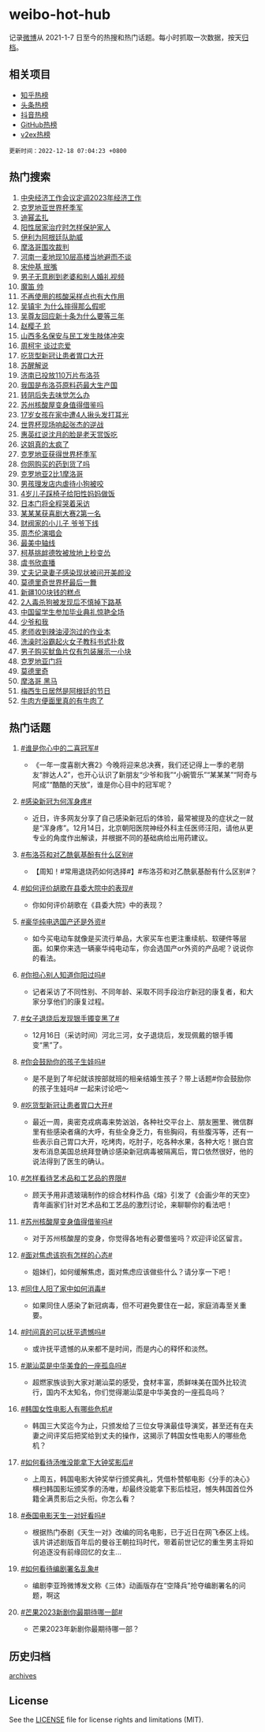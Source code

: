 # weibo-hot-hub

记录[微博](https://www.weibo.com)从 2021-1-7 日至今的热搜和热门话题。每小时抓取一次数据，按天[归档](archives)。

## 相关项目

- [知乎热榜](https://github.com/lonnyzhang423/zhihu-hot-hub)
- [头条热榜](https://github.com/lonnyzhang423/toutiao-hot-hub)
- [抖音热榜](https://github.com/lonnyzhang423/douyin-hot-hub)
- [GitHub热榜](https://github.com/lonnyzhang423/github-hot-hub)
- [v2ex热榜](https://github.com/lonnyzhang423/v2ex-hot-hub)


`更新时间：2022-12-18 07:04:23 +0800`

## 热门搜索

1. [中央经济工作会议定调2023年经济工作](https://m.weibo.cn/search?containerid=100103type%3D1%26t%3D10%26q%3D%23%E4%B8%AD%E5%A4%AE%E7%BB%8F%E6%B5%8E%E5%B7%A5%E4%BD%9C%E4%BC%9A%E8%AE%AE%E5%AE%9A%E8%B0%832023%E5%B9%B4%E7%BB%8F%E6%B5%8E%E5%B7%A5%E4%BD%9C%23&stream_entry_id=51&isnewpage=1&extparam=seat%3D1%26pos%3D0%26c_type%3D51%26cate%3D10103%26dgr%3D0%26filter_type%3Drealtimehot%26display_time%3D1671318261%26pre_seqid%3D16713182615739258166197&luicode=10000011&lfid=106003type%253D25%2526t%253D3%2526disable_hot%253D1%2526filter_type%253Drealtimehot)
1. [克罗地亚世界杯季军](https://m.weibo.cn/search?containerid=100103type%3D1%26t%3D10%26q%3D%23%E5%85%8B%E7%BD%97%E5%9C%B0%E4%BA%9A%E4%B8%96%E7%95%8C%E6%9D%AF%E5%AD%A3%E5%86%9B%23&stream_entry_id=31&isnewpage=1&extparam=seat%3D1%26filter_type%3Drealtimehot%26c_type%3D31%26band_rank%3D1%26cate%3D5001%26dgr%3D0%26lcate%3D5001%26pos%3D0%26realpos%3D1%26q%3D%2523%25E5%2585%258B%25E7%25BD%2597%25E5%259C%25B0%25E4%25BA%259A%25E4%25B8%2596%25E7%2595%258C%25E6%259D%25AF%25E5%25AD%25A3%25E5%2586%259B%2523%26flag%3D16%26display_time%3D1671318261%26pre_seqid%3D16713182615739258166197&luicode=10000011&lfid=106003type%253D25%2526t%253D3%2526disable_hot%253D1%2526filter_type%253Drealtimehot)
1. [迪幂孟扎](https://m.weibo.cn/search?containerid=100103type%3D1%26t%3D10%26q%3D%E8%BF%AA%E5%B9%82%E5%AD%9F%E6%89%8E&stream_entry_id=31&isnewpage=1&extparam=seat%3D1%26filter_type%3Drealtimehot%26c_type%3D31%26band_rank%3D2%26cate%3D5001%26dgr%3D0%26lcate%3D5001%26pos%3D1%26realpos%3D2%26q%3D%25E8%25BF%25AA%25E5%25B9%2582%25E5%25AD%259F%25E6%2589%258E%26flag%3D16%26display_time%3D1671318261%26pre_seqid%3D16713182615739258166197&luicode=10000011&lfid=106003type%253D25%2526t%253D3%2526disable_hot%253D1%2526filter_type%253Drealtimehot)
1. [阳性居家治疗时怎样保护家人](https://m.weibo.cn/search?containerid=100103type%3D1%26t%3D10%26q%3D%23%E9%98%B3%E6%80%A7%E5%B1%85%E5%AE%B6%E6%B2%BB%E7%96%97%E6%97%B6%E6%80%8E%E6%A0%B7%E4%BF%9D%E6%8A%A4%E5%AE%B6%E4%BA%BA%23&stream_entry_id=31&isnewpage=1&extparam=seat%3D1%26filter_type%3Drealtimehot%26c_type%3D31%26band_rank%3D3%26cate%3D5001%26dgr%3D0%26lcate%3D5001%26pos%3D2%26realpos%3D3%26q%3D%2523%25E9%2598%25B3%25E6%2580%25A7%25E5%25B1%2585%25E5%25AE%25B6%25E6%25B2%25BB%25E7%2596%2597%25E6%2597%25B6%25E6%2580%258E%25E6%25A0%25B7%25E4%25BF%259D%25E6%258A%25A4%25E5%25AE%25B6%25E4%25BA%25BA%2523%26flag%3D0%26display_time%3D1671318261%26pre_seqid%3D16713182615739258166197&luicode=10000011&lfid=106003type%253D25%2526t%253D3%2526disable_hot%253D1%2526filter_type%253Drealtimehot)
1. [伊利为阿根廷队助威](https://m.weibo.cn/search?containerid=100103type%3D1%26t%3D10%26q%3D%23%E4%BC%8A%E5%88%A9%E4%B8%BA%E9%98%BF%E6%A0%B9%E5%BB%B7%E9%98%9F%E5%8A%A9%E5%A8%81%23&stream_entry_id=31&isnewpage=1&extparam=seat%3D1%26filter_type%3Drealtimehot%26c_type%3D31%26band_rank%3D4%26cate%3D5001%26dgr%3D0%26lcate%3D5001%26pos%3D3%26topic_ad%3D1%26q%3D%2523%25E4%25BC%258A%25E5%2588%25A9%25E4%25B8%25BA%25E9%2598%25BF%25E6%25A0%25B9%25E5%25BB%25B7%25E9%2598%259F%25E5%258A%25A9%25E5%25A8%2581%2523%26adid%3D175432%26display_time%3D1671318261%26pre_seqid%3D16713182615739258166197&luicode=10000011&lfid=106003type%253D25%2526t%253D3%2526disable_hot%253D1%2526filter_type%253Drealtimehot)
1. [摩洛哥围攻裁判](https://m.weibo.cn/search?containerid=100103type%3D1%26t%3D10%26q%3D%E6%91%A9%E6%B4%9B%E5%93%A5%E5%9B%B4%E6%94%BB%E8%A3%81%E5%88%A4&stream_entry_id=31&isnewpage=1&extparam=seat%3D1%26filter_type%3Drealtimehot%26c_type%3D31%26band_rank%3D4%26cate%3D5001%26dgr%3D0%26lcate%3D5001%26pos%3D4%26realpos%3D4%26q%3D%25E6%2591%25A9%25E6%25B4%259B%25E5%2593%25A5%25E5%259B%25B4%25E6%2594%25BB%25E8%25A3%2581%25E5%2588%25A4%26flag%3D0%26display_time%3D1671318261%26pre_seqid%3D16713182615739258166197&luicode=10000011&lfid=106003type%253D25%2526t%253D3%2526disable_hot%253D1%2526filter_type%253Drealtimehot)
1. [河南一麦地现10层高楼当地避而不谈](https://m.weibo.cn/search?containerid=100103type%3D1%26t%3D10%26q%3D%23%E6%B2%B3%E5%8D%97%E4%B8%80%E9%BA%A6%E5%9C%B0%E7%8E%B010%E5%B1%82%E9%AB%98%E6%A5%BC%E5%BD%93%E5%9C%B0%E9%81%BF%E8%80%8C%E4%B8%8D%E8%B0%88%23&stream_entry_id=31&isnewpage=1&extparam=seat%3D1%26filter_type%3Drealtimehot%26c_type%3D31%26band_rank%3D5%26cate%3D5001%26dgr%3D0%26lcate%3D5001%26pos%3D5%26realpos%3D5%26q%3D%2523%25E6%25B2%25B3%25E5%258D%2597%25E4%25B8%2580%25E9%25BA%25A6%25E5%259C%25B0%25E7%258E%25B010%25E5%25B1%2582%25E9%25AB%2598%25E6%25A5%25BC%25E5%25BD%2593%25E5%259C%25B0%25E9%2581%25BF%25E8%2580%258C%25E4%25B8%258D%25E8%25B0%2588%2523%26flag%3D0%26display_time%3D1671318261%26pre_seqid%3D16713182615739258166197&luicode=10000011&lfid=106003type%253D25%2526t%253D3%2526disable_hot%253D1%2526filter_type%253Drealtimehot)
1. [宋仲基 抿嘴](https://m.weibo.cn/search?containerid=100103type%3D1%26t%3D10%26q%3D%E5%AE%8B%E4%BB%B2%E5%9F%BA+%E6%8A%BF%E5%98%B4&stream_entry_id=31&isnewpage=1&extparam=seat%3D1%26filter_type%3Drealtimehot%26c_type%3D31%26band_rank%3D6%26cate%3D5001%26dgr%3D0%26lcate%3D5001%26pos%3D6%26realpos%3D6%26q%3D%25E5%25AE%258B%25E4%25BB%25B2%25E5%259F%25BA%2520%25E6%258A%25BF%25E5%2598%25B4%26flag%3D0%26display_time%3D1671318261%26pre_seqid%3D16713182615739258166197&luicode=10000011&lfid=106003type%253D25%2526t%253D3%2526disable_hot%253D1%2526filter_type%253Drealtimehot)
1. [男子无意刷到老婆和别人婚礼视频](https://m.weibo.cn/search?containerid=100103type%3D1%26t%3D10%26q%3D%23%E7%94%B7%E5%AD%90%E6%97%A0%E6%84%8F%E5%88%B7%E5%88%B0%E8%80%81%E5%A9%86%E5%92%8C%E5%88%AB%E4%BA%BA%E5%A9%9A%E7%A4%BC%E8%A7%86%E9%A2%91%23&stream_entry_id=31&isnewpage=1&extparam=seat%3D1%26filter_type%3Drealtimehot%26c_type%3D31%26band_rank%3D7%26cate%3D5001%26dgr%3D0%26lcate%3D5001%26pos%3D7%26realpos%3D7%26q%3D%2523%25E7%2594%25B7%25E5%25AD%2590%25E6%2597%25A0%25E6%2584%258F%25E5%2588%25B7%25E5%2588%25B0%25E8%2580%2581%25E5%25A9%2586%25E5%2592%258C%25E5%2588%25AB%25E4%25BA%25BA%25E5%25A9%259A%25E7%25A4%25BC%25E8%25A7%2586%25E9%25A2%2591%2523%26flag%3D0%26display_time%3D1671318261%26pre_seqid%3D16713182615739258166197&luicode=10000011&lfid=106003type%253D25%2526t%253D3%2526disable_hot%253D1%2526filter_type%253Drealtimehot)
1. [魔笛 帅](https://m.weibo.cn/search?containerid=100103type%3D1%26t%3D10%26q%3D%E9%AD%94%E7%AC%9B+%E5%B8%85&stream_entry_id=31&isnewpage=1&extparam=seat%3D1%26filter_type%3Drealtimehot%26c_type%3D31%26band_rank%3D8%26cate%3D5001%26dgr%3D0%26lcate%3D5001%26pos%3D8%26realpos%3D8%26q%3D%25E9%25AD%2594%25E7%25AC%259B%2520%25E5%25B8%2585%26flag%3D0%26display_time%3D1671318261%26pre_seqid%3D16713182615739258166197&luicode=10000011&lfid=106003type%253D25%2526t%253D3%2526disable_hot%253D1%2526filter_type%253Drealtimehot)
1. [不再使用的核酸采样点也有大作用](https://m.weibo.cn/search?containerid=100103type%3D1%26t%3D10%26q%3D%23%E4%B8%8D%E5%86%8D%E4%BD%BF%E7%94%A8%E7%9A%84%E6%A0%B8%E9%85%B8%E9%87%87%E6%A0%B7%E7%82%B9%E4%B9%9F%E6%9C%89%E5%A4%A7%E4%BD%9C%E7%94%A8%23&stream_entry_id=31&isnewpage=1&extparam=seat%3D1%26filter_type%3Drealtimehot%26c_type%3D31%26band_rank%3D9%26cate%3D5001%26dgr%3D0%26lcate%3D5001%26pos%3D9%26realpos%3D9%26q%3D%2523%25E4%25B8%258D%25E5%2586%258D%25E4%25BD%25BF%25E7%2594%25A8%25E7%259A%2584%25E6%25A0%25B8%25E9%2585%25B8%25E9%2587%2587%25E6%25A0%25B7%25E7%2582%25B9%25E4%25B9%259F%25E6%259C%2589%25E5%25A4%25A7%25E4%25BD%259C%25E7%2594%25A8%2523%26flag%3D0%26display_time%3D1671318261%26pre_seqid%3D16713182615739258166197&luicode=10000011&lfid=106003type%253D25%2526t%253D3%2526disable_hot%253D1%2526filter_type%253Drealtimehot)
1. [吴镇宇 为什么摔得那么假呢](https://m.weibo.cn/search?containerid=100103type%3D1%26t%3D10%26q%3D%E5%90%B4%E9%95%87%E5%AE%87+%E4%B8%BA%E4%BB%80%E4%B9%88%E6%91%94%E5%BE%97%E9%82%A3%E4%B9%88%E5%81%87%E5%91%A2&stream_entry_id=31&isnewpage=1&extparam=seat%3D1%26filter_type%3Drealtimehot%26c_type%3D31%26band_rank%3D10%26cate%3D5001%26dgr%3D0%26lcate%3D5001%26pos%3D10%26realpos%3D10%26q%3D%25E5%2590%25B4%25E9%2595%2587%25E5%25AE%2587%2520%25E4%25B8%25BA%25E4%25BB%2580%25E4%25B9%2588%25E6%2591%2594%25E5%25BE%2597%25E9%2582%25A3%25E4%25B9%2588%25E5%2581%2587%25E5%2591%25A2%26flag%3D0%26display_time%3D1671318261%26pre_seqid%3D16713182615739258166197&luicode=10000011&lfid=106003type%253D25%2526t%253D3%2526disable_hot%253D1%2526filter_type%253Drealtimehot)
1. [吴尊友回应新十条为什么要等三年](https://m.weibo.cn/search?containerid=100103type%3D1%26t%3D10%26q%3D%23%E5%90%B4%E5%B0%8A%E5%8F%8B%E5%9B%9E%E5%BA%94%E6%96%B0%E5%8D%81%E6%9D%A1%E4%B8%BA%E4%BB%80%E4%B9%88%E8%A6%81%E7%AD%89%E4%B8%89%E5%B9%B4%23&stream_entry_id=31&isnewpage=1&extparam=seat%3D1%26filter_type%3Drealtimehot%26c_type%3D31%26band_rank%3D11%26cate%3D5001%26dgr%3D0%26lcate%3D5001%26pos%3D11%26realpos%3D11%26q%3D%2523%25E5%2590%25B4%25E5%25B0%258A%25E5%258F%258B%25E5%259B%259E%25E5%25BA%2594%25E6%2596%25B0%25E5%258D%2581%25E6%259D%25A1%25E4%25B8%25BA%25E4%25BB%2580%25E4%25B9%2588%25E8%25A6%2581%25E7%25AD%2589%25E4%25B8%2589%25E5%25B9%25B4%2523%26flag%3D0%26display_time%3D1671318261%26pre_seqid%3D16713182615739258166197&luicode=10000011&lfid=106003type%253D25%2526t%253D3%2526disable_hot%253D1%2526filter_type%253Drealtimehot)
1. [赵樱子 尬](https://m.weibo.cn/search?containerid=100103type%3D1%26t%3D10%26q%3D%E8%B5%B5%E6%A8%B1%E5%AD%90+%E5%B0%AC&stream_entry_id=31&isnewpage=1&extparam=seat%3D1%26filter_type%3Drealtimehot%26c_type%3D31%26band_rank%3D12%26cate%3D5001%26dgr%3D0%26lcate%3D5001%26pos%3D12%26realpos%3D12%26q%3D%25E8%25B5%25B5%25E6%25A8%25B1%25E5%25AD%2590%2520%25E5%25B0%25AC%26flag%3D0%26display_time%3D1671318261%26pre_seqid%3D16713182615739258166197&luicode=10000011&lfid=106003type%253D25%2526t%253D3%2526disable_hot%253D1%2526filter_type%253Drealtimehot)
1. [山西多名保安与民工发生肢体冲突](https://m.weibo.cn/search?containerid=100103type%3D1%26t%3D10%26q%3D%23%E5%B1%B1%E8%A5%BF%E5%A4%9A%E5%90%8D%E4%BF%9D%E5%AE%89%E4%B8%8E%E6%B0%91%E5%B7%A5%E5%8F%91%E7%94%9F%E8%82%A2%E4%BD%93%E5%86%B2%E7%AA%81%23&stream_entry_id=31&isnewpage=1&extparam=seat%3D1%26filter_type%3Drealtimehot%26c_type%3D31%26band_rank%3D13%26cate%3D5001%26dgr%3D0%26lcate%3D5001%26pos%3D13%26realpos%3D13%26q%3D%2523%25E5%25B1%25B1%25E8%25A5%25BF%25E5%25A4%259A%25E5%2590%258D%25E4%25BF%259D%25E5%25AE%2589%25E4%25B8%258E%25E6%25B0%2591%25E5%25B7%25A5%25E5%258F%2591%25E7%2594%259F%25E8%2582%25A2%25E4%25BD%2593%25E5%2586%25B2%25E7%25AA%2581%2523%26flag%3D0%26display_time%3D1671318261%26pre_seqid%3D16713182615739258166197&luicode=10000011&lfid=106003type%253D25%2526t%253D3%2526disable_hot%253D1%2526filter_type%253Drealtimehot)
1. [周柯宇 谈过恋爱](https://m.weibo.cn/search?containerid=100103type%3D1%26t%3D10%26q%3D%E5%91%A8%E6%9F%AF%E5%AE%87+%E8%B0%88%E8%BF%87%E6%81%8B%E7%88%B1&stream_entry_id=31&isnewpage=1&extparam=seat%3D1%26filter_type%3Drealtimehot%26c_type%3D31%26band_rank%3D14%26cate%3D5001%26dgr%3D0%26lcate%3D5001%26pos%3D14%26realpos%3D14%26q%3D%25E5%2591%25A8%25E6%259F%25AF%25E5%25AE%2587%2520%25E8%25B0%2588%25E8%25BF%2587%25E6%2581%258B%25E7%2588%25B1%26flag%3D0%26display_time%3D1671318261%26pre_seqid%3D16713182615739258166197&luicode=10000011&lfid=106003type%253D25%2526t%253D3%2526disable_hot%253D1%2526filter_type%253Drealtimehot)
1. [吃货型新冠让患者胃口大开](https://m.weibo.cn/search?containerid=100103type%3D1%26t%3D10%26q%3D%23%E5%90%83%E8%B4%A7%E5%9E%8B%E6%96%B0%E5%86%A0%E8%AE%A9%E6%82%A3%E8%80%85%E8%83%83%E5%8F%A3%E5%A4%A7%E5%BC%80%23&stream_entry_id=31&isnewpage=1&extparam=seat%3D1%26filter_type%3Drealtimehot%26c_type%3D31%26band_rank%3D15%26cate%3D5001%26dgr%3D0%26lcate%3D5001%26pos%3D15%26realpos%3D15%26q%3D%2523%25E5%2590%2583%25E8%25B4%25A7%25E5%259E%258B%25E6%2596%25B0%25E5%2586%25A0%25E8%25AE%25A9%25E6%2582%25A3%25E8%2580%2585%25E8%2583%2583%25E5%258F%25A3%25E5%25A4%25A7%25E5%25BC%2580%2523%26flag%3D0%26display_time%3D1671318261%26pre_seqid%3D16713182615739258166197&luicode=10000011&lfid=106003type%253D25%2526t%253D3%2526disable_hot%253D1%2526filter_type%253Drealtimehot)
1. [苏醒解说](https://m.weibo.cn/search?containerid=100103type%3D1%26t%3D10%26q%3D%E8%8B%8F%E9%86%92%E8%A7%A3%E8%AF%B4&stream_entry_id=31&isnewpage=1&extparam=seat%3D1%26filter_type%3Drealtimehot%26c_type%3D31%26band_rank%3D16%26cate%3D5001%26dgr%3D0%26lcate%3D5001%26pos%3D16%26realpos%3D16%26q%3D%25E8%258B%258F%25E9%2586%2592%25E8%25A7%25A3%25E8%25AF%25B4%26flag%3D0%26display_time%3D1671318261%26pre_seqid%3D16713182615739258166197&luicode=10000011&lfid=106003type%253D25%2526t%253D3%2526disable_hot%253D1%2526filter_type%253Drealtimehot)
1. [济南已投放110万片布洛芬](https://m.weibo.cn/search?containerid=100103type%3D1%26t%3D10%26q%3D%23%E6%B5%8E%E5%8D%97%E5%B7%B2%E6%8A%95%E6%94%BE110%E4%B8%87%E7%89%87%E5%B8%83%E6%B4%9B%E8%8A%AC%23&stream_entry_id=31&isnewpage=1&extparam=seat%3D1%26filter_type%3Drealtimehot%26c_type%3D31%26band_rank%3D17%26cate%3D5001%26dgr%3D0%26lcate%3D5001%26pos%3D17%26realpos%3D17%26q%3D%2523%25E6%25B5%258E%25E5%258D%2597%25E5%25B7%25B2%25E6%258A%2595%25E6%2594%25BE110%25E4%25B8%2587%25E7%2589%2587%25E5%25B8%2583%25E6%25B4%259B%25E8%258A%25AC%2523%26flag%3D0%26display_time%3D1671318261%26pre_seqid%3D16713182615739258166197&luicode=10000011&lfid=106003type%253D25%2526t%253D3%2526disable_hot%253D1%2526filter_type%253Drealtimehot)
1. [我国是布洛芬原料药最大生产国](https://m.weibo.cn/search?containerid=100103type%3D1%26t%3D10%26q%3D%23%E6%88%91%E5%9B%BD%E6%98%AF%E5%B8%83%E6%B4%9B%E8%8A%AC%E5%8E%9F%E6%96%99%E8%8D%AF%E6%9C%80%E5%A4%A7%E7%94%9F%E4%BA%A7%E5%9B%BD%23&stream_entry_id=31&isnewpage=1&extparam=seat%3D1%26filter_type%3Drealtimehot%26c_type%3D31%26band_rank%3D18%26cate%3D5001%26dgr%3D0%26lcate%3D5001%26pos%3D18%26realpos%3D18%26q%3D%2523%25E6%2588%2591%25E5%259B%25BD%25E6%2598%25AF%25E5%25B8%2583%25E6%25B4%259B%25E8%258A%25AC%25E5%258E%259F%25E6%2596%2599%25E8%258D%25AF%25E6%259C%2580%25E5%25A4%25A7%25E7%2594%259F%25E4%25BA%25A7%25E5%259B%25BD%2523%26flag%3D0%26display_time%3D1671318261%26pre_seqid%3D16713182615739258166197&luicode=10000011&lfid=106003type%253D25%2526t%253D3%2526disable_hot%253D1%2526filter_type%253Drealtimehot)
1. [转阴后失去味觉怎么办](https://m.weibo.cn/search?containerid=100103type%3D1%26t%3D10%26q%3D%23%E8%BD%AC%E9%98%B4%E5%90%8E%E5%A4%B1%E5%8E%BB%E5%91%B3%E8%A7%89%E6%80%8E%E4%B9%88%E5%8A%9E%23&stream_entry_id=31&isnewpage=1&extparam=seat%3D1%26filter_type%3Drealtimehot%26c_type%3D31%26band_rank%3D19%26cate%3D5001%26dgr%3D0%26lcate%3D5001%26pos%3D19%26realpos%3D19%26q%3D%2523%25E8%25BD%25AC%25E9%2598%25B4%25E5%2590%258E%25E5%25A4%25B1%25E5%258E%25BB%25E5%2591%25B3%25E8%25A7%2589%25E6%2580%258E%25E4%25B9%2588%25E5%258A%259E%2523%26flag%3D2%26display_time%3D1671318261%26pre_seqid%3D16713182615739258166197&luicode=10000011&lfid=106003type%253D25%2526t%253D3%2526disable_hot%253D1%2526filter_type%253Drealtimehot)
1. [苏州核酸屋变身值得借鉴吗](https://m.weibo.cn/search?containerid=100103type%3D1%26t%3D10%26q%3D%23%E8%8B%8F%E5%B7%9E%E6%A0%B8%E9%85%B8%E5%B1%8B%E5%8F%98%E8%BA%AB%E5%80%BC%E5%BE%97%E5%80%9F%E9%89%B4%E5%90%97%23&stream_entry_id=31&isnewpage=1&extparam=seat%3D1%26filter_type%3Drealtimehot%26c_type%3D31%26band_rank%3D20%26cate%3D5001%26dgr%3D0%26lcate%3D5001%26pos%3D20%26realpos%3D20%26q%3D%2523%25E8%258B%258F%25E5%25B7%259E%25E6%25A0%25B8%25E9%2585%25B8%25E5%25B1%258B%25E5%258F%2598%25E8%25BA%25AB%25E5%2580%25BC%25E5%25BE%2597%25E5%2580%259F%25E9%2589%25B4%25E5%2590%2597%2523%26flag%3D0%26display_time%3D1671318261%26pre_seqid%3D16713182615739258166197&luicode=10000011&lfid=106003type%253D25%2526t%253D3%2526disable_hot%253D1%2526filter_type%253Drealtimehot)
1. [17岁女孩在家中遭4人揪头发打耳光](https://m.weibo.cn/search?containerid=100103type%3D1%26t%3D10%26q%3D%2317%E5%B2%81%E5%A5%B3%E5%AD%A9%E5%9C%A8%E5%AE%B6%E4%B8%AD%E9%81%AD4%E4%BA%BA%E6%8F%AA%E5%A4%B4%E5%8F%91%E6%89%93%E8%80%B3%E5%85%89%23&stream_entry_id=31&isnewpage=1&extparam=seat%3D1%26filter_type%3Drealtimehot%26c_type%3D31%26band_rank%3D21%26cate%3D5001%26dgr%3D0%26lcate%3D5001%26pos%3D21%26realpos%3D21%26q%3D%252317%25E5%25B2%2581%25E5%25A5%25B3%25E5%25AD%25A9%25E5%259C%25A8%25E5%25AE%25B6%25E4%25B8%25AD%25E9%2581%25AD4%25E4%25BA%25BA%25E6%258F%25AA%25E5%25A4%25B4%25E5%258F%2591%25E6%2589%2593%25E8%2580%25B3%25E5%2585%2589%2523%26flag%3D0%26display_time%3D1671318261%26pre_seqid%3D16713182615739258166197&luicode=10000011&lfid=106003type%253D25%2526t%253D3%2526disable_hot%253D1%2526filter_type%253Drealtimehot)
1. [世界杯现场响起张杰的逆战](https://m.weibo.cn/search?containerid=100103type%3D1%26t%3D10%26q%3D%23%E4%B8%96%E7%95%8C%E6%9D%AF%E7%8E%B0%E5%9C%BA%E5%93%8D%E8%B5%B7%E5%BC%A0%E6%9D%B0%E7%9A%84%E9%80%86%E6%88%98%23&stream_entry_id=31&isnewpage=1&extparam=seat%3D1%26filter_type%3Drealtimehot%26c_type%3D31%26band_rank%3D22%26cate%3D5001%26dgr%3D0%26lcate%3D5001%26pos%3D22%26realpos%3D22%26q%3D%2523%25E4%25B8%2596%25E7%2595%258C%25E6%259D%25AF%25E7%258E%25B0%25E5%259C%25BA%25E5%2593%258D%25E8%25B5%25B7%25E5%25BC%25A0%25E6%259D%25B0%25E7%259A%2584%25E9%2580%2586%25E6%2588%2598%2523%26flag%3D0%26display_time%3D1671318261%26pre_seqid%3D16713182615739258166197&luicode=10000011&lfid=106003type%253D25%2526t%253D3%2526disable_hot%253D1%2526filter_type%253Drealtimehot)
1. [惠英红说沈月的脸是老天赏饭吃](https://m.weibo.cn/search?containerid=100103type%3D1%26t%3D10%26q%3D%23%E6%83%A0%E8%8B%B1%E7%BA%A2%E8%AF%B4%E6%B2%88%E6%9C%88%E7%9A%84%E8%84%B8%E6%98%AF%E8%80%81%E5%A4%A9%E8%B5%8F%E9%A5%AD%E5%90%83%23&stream_entry_id=31&isnewpage=1&extparam=seat%3D1%26filter_type%3Drealtimehot%26c_type%3D31%26band_rank%3D23%26cate%3D5001%26dgr%3D0%26lcate%3D5001%26pos%3D23%26realpos%3D23%26q%3D%2523%25E6%2583%25A0%25E8%258B%25B1%25E7%25BA%25A2%25E8%25AF%25B4%25E6%25B2%2588%25E6%259C%2588%25E7%259A%2584%25E8%2584%25B8%25E6%2598%25AF%25E8%2580%2581%25E5%25A4%25A9%25E8%25B5%258F%25E9%25A5%25AD%25E5%2590%2583%2523%26flag%3D0%26display_time%3D1671318261%26pre_seqid%3D16713182615739258166197&luicode=10000011&lfid=106003type%253D25%2526t%253D3%2526disable_hot%253D1%2526filter_type%253Drealtimehot)
1. [这姐真的太疯了](https://m.weibo.cn/search?containerid=100103type%3D1%26t%3D10%26q%3D%E8%BF%99%E5%A7%90%E7%9C%9F%E7%9A%84%E5%A4%AA%E7%96%AF%E4%BA%86&stream_entry_id=31&isnewpage=1&extparam=seat%3D1%26filter_type%3Drealtimehot%26c_type%3D31%26band_rank%3D24%26cate%3D5001%26dgr%3D0%26lcate%3D5001%26pos%3D24%26realpos%3D24%26q%3D%25E8%25BF%2599%25E5%25A7%2590%25E7%259C%259F%25E7%259A%2584%25E5%25A4%25AA%25E7%2596%25AF%25E4%25BA%2586%26flag%3D0%26display_time%3D1671318261%26pre_seqid%3D16713182615739258166197&luicode=10000011&lfid=106003type%253D25%2526t%253D3%2526disable_hot%253D1%2526filter_type%253Drealtimehot)
1. [克罗地亚获得世界杯季军](https://m.weibo.cn/search?containerid=100103type%3D1%26t%3D10%26q%3D%23%E5%85%8B%E7%BD%97%E5%9C%B0%E4%BA%9A%E8%8E%B7%E5%BE%97%E4%B8%96%E7%95%8C%E6%9D%AF%E5%AD%A3%E5%86%9B%23&stream_entry_id=31&isnewpage=1&extparam=seat%3D1%26filter_type%3Drealtimehot%26c_type%3D31%26band_rank%3D25%26cate%3D5001%26dgr%3D0%26lcate%3D5001%26pos%3D25%26realpos%3D25%26q%3D%2523%25E5%2585%258B%25E7%25BD%2597%25E5%259C%25B0%25E4%25BA%259A%25E8%258E%25B7%25E5%25BE%2597%25E4%25B8%2596%25E7%2595%258C%25E6%259D%25AF%25E5%25AD%25A3%25E5%2586%259B%2523%26flag%3D0%26display_time%3D1671318261%26pre_seqid%3D16713182615739258166197&luicode=10000011&lfid=106003type%253D25%2526t%253D3%2526disable_hot%253D1%2526filter_type%253Drealtimehot)
1. [你网购买的药到货了吗](https://m.weibo.cn/search?containerid=100103type%3D1%26t%3D10%26q%3D%23%E4%BD%A0%E7%BD%91%E8%B4%AD%E4%B9%B0%E7%9A%84%E8%8D%AF%E5%88%B0%E8%B4%A7%E4%BA%86%E5%90%97%23&stream_entry_id=31&isnewpage=1&extparam=seat%3D1%26filter_type%3Drealtimehot%26c_type%3D31%26band_rank%3D26%26cate%3D5001%26dgr%3D0%26lcate%3D5001%26pos%3D26%26realpos%3D26%26q%3D%2523%25E4%25BD%25A0%25E7%25BD%2591%25E8%25B4%25AD%25E4%25B9%25B0%25E7%259A%2584%25E8%258D%25AF%25E5%2588%25B0%25E8%25B4%25A7%25E4%25BA%2586%25E5%2590%2597%2523%26flag%3D0%26display_time%3D1671318261%26pre_seqid%3D16713182615739258166197&luicode=10000011&lfid=106003type%253D25%2526t%253D3%2526disable_hot%253D1%2526filter_type%253Drealtimehot)
1. [克罗地亚2比1摩洛哥](https://m.weibo.cn/search?containerid=100103type%3D1%26t%3D10%26q%3D%23%E5%85%8B%E7%BD%97%E5%9C%B0%E4%BA%9A2%E6%AF%941%E6%91%A9%E6%B4%9B%E5%93%A5%23&stream_entry_id=31&isnewpage=1&extparam=seat%3D1%26filter_type%3Drealtimehot%26c_type%3D31%26band_rank%3D27%26cate%3D5001%26dgr%3D0%26lcate%3D5001%26pos%3D27%26realpos%3D27%26q%3D%2523%25E5%2585%258B%25E7%25BD%2597%25E5%259C%25B0%25E4%25BA%259A2%25E6%25AF%25941%25E6%2591%25A9%25E6%25B4%259B%25E5%2593%25A5%2523%26flag%3D0%26display_time%3D1671318261%26pre_seqid%3D16713182615739258166197&luicode=10000011&lfid=106003type%253D25%2526t%253D3%2526disable_hot%253D1%2526filter_type%253Drealtimehot)
1. [男孩理发店内虐待小狗被咬](https://m.weibo.cn/search?containerid=100103type%3D1%26t%3D10%26q%3D%23%E7%94%B7%E5%AD%A9%E7%90%86%E5%8F%91%E5%BA%97%E5%86%85%E8%99%90%E5%BE%85%E5%B0%8F%E7%8B%97%E8%A2%AB%E5%92%AC%23&stream_entry_id=31&isnewpage=1&extparam=seat%3D1%26filter_type%3Drealtimehot%26c_type%3D31%26band_rank%3D28%26cate%3D5001%26dgr%3D0%26lcate%3D5001%26pos%3D28%26realpos%3D28%26q%3D%2523%25E7%2594%25B7%25E5%25AD%25A9%25E7%2590%2586%25E5%258F%2591%25E5%25BA%2597%25E5%2586%2585%25E8%2599%2590%25E5%25BE%2585%25E5%25B0%258F%25E7%258B%2597%25E8%25A2%25AB%25E5%2592%25AC%2523%26flag%3D0%26display_time%3D1671318261%26pre_seqid%3D16713182615739258166197&luicode=10000011&lfid=106003type%253D25%2526t%253D3%2526disable_hot%253D1%2526filter_type%253Drealtimehot)
1. [4岁儿子踩椅子给阳性妈妈做饭](https://m.weibo.cn/search?containerid=100103type%3D1%26t%3D10%26q%3D%234%E5%B2%81%E5%84%BF%E5%AD%90%E8%B8%A9%E6%A4%85%E5%AD%90%E7%BB%99%E9%98%B3%E6%80%A7%E5%A6%88%E5%A6%88%E5%81%9A%E9%A5%AD%23&stream_entry_id=31&isnewpage=1&extparam=seat%3D1%26filter_type%3Drealtimehot%26c_type%3D31%26band_rank%3D29%26cate%3D5001%26dgr%3D0%26lcate%3D5001%26pos%3D29%26realpos%3D29%26q%3D%25234%25E5%25B2%2581%25E5%2584%25BF%25E5%25AD%2590%25E8%25B8%25A9%25E6%25A4%2585%25E5%25AD%2590%25E7%25BB%2599%25E9%2598%25B3%25E6%2580%25A7%25E5%25A6%2588%25E5%25A6%2588%25E5%2581%259A%25E9%25A5%25AD%2523%26flag%3D0%26display_time%3D1671318261%26pre_seqid%3D16713182615739258166197&luicode=10000011&lfid=106003type%253D25%2526t%253D3%2526disable_hot%253D1%2526filter_type%253Drealtimehot)
1. [日本门将全程哭着采访](https://m.weibo.cn/search?containerid=100103type%3D1%26t%3D10%26q%3D%23%E6%97%A5%E6%9C%AC%E9%97%A8%E5%B0%86%E5%85%A8%E7%A8%8B%E5%93%AD%E7%9D%80%E9%87%87%E8%AE%BF%23&stream_entry_id=31&isnewpage=1&extparam=seat%3D1%26filter_type%3Drealtimehot%26c_type%3D31%26band_rank%3D30%26cate%3D5001%26dgr%3D0%26lcate%3D5001%26pos%3D30%26realpos%3D30%26q%3D%2523%25E6%2597%25A5%25E6%259C%25AC%25E9%2597%25A8%25E5%25B0%2586%25E5%2585%25A8%25E7%25A8%258B%25E5%2593%25AD%25E7%259D%2580%25E9%2587%2587%25E8%25AE%25BF%2523%26flag%3D0%26display_time%3D1671318261%26pre_seqid%3D16713182615739258166197&luicode=10000011&lfid=106003type%253D25%2526t%253D3%2526disable_hot%253D1%2526filter_type%253Drealtimehot)
1. [某某某获喜剧大赛2第一名](https://m.weibo.cn/search?containerid=100103type%3D1%26t%3D10%26q%3D%23%E6%9F%90%E6%9F%90%E6%9F%90%E8%8E%B7%E5%96%9C%E5%89%A7%E5%A4%A7%E8%B5%9B2%E7%AC%AC%E4%B8%80%E5%90%8D%23&stream_entry_id=31&isnewpage=1&extparam=seat%3D1%26filter_type%3Drealtimehot%26c_type%3D31%26band_rank%3D31%26cate%3D5001%26dgr%3D0%26lcate%3D5001%26pos%3D31%26realpos%3D31%26q%3D%2523%25E6%259F%2590%25E6%259F%2590%25E6%259F%2590%25E8%258E%25B7%25E5%2596%259C%25E5%2589%25A7%25E5%25A4%25A7%25E8%25B5%259B2%25E7%25AC%25AC%25E4%25B8%2580%25E5%2590%258D%2523%26flag%3D0%26display_time%3D1671318261%26pre_seqid%3D16713182615739258166197&luicode=10000011&lfid=106003type%253D25%2526t%253D3%2526disable_hot%253D1%2526filter_type%253Drealtimehot)
1. [财阀家的小儿子 爷爷下线](https://m.weibo.cn/search?containerid=100103type%3D1%26t%3D10%26q%3D%E8%B4%A2%E9%98%80%E5%AE%B6%E7%9A%84%E5%B0%8F%E5%84%BF%E5%AD%90+%E7%88%B7%E7%88%B7%E4%B8%8B%E7%BA%BF&stream_entry_id=31&isnewpage=1&extparam=seat%3D1%26filter_type%3Drealtimehot%26c_type%3D31%26band_rank%3D32%26cate%3D5001%26dgr%3D0%26lcate%3D5001%26pos%3D32%26realpos%3D32%26q%3D%25E8%25B4%25A2%25E9%2598%2580%25E5%25AE%25B6%25E7%259A%2584%25E5%25B0%258F%25E5%2584%25BF%25E5%25AD%2590%2520%25E7%2588%25B7%25E7%2588%25B7%25E4%25B8%258B%25E7%25BA%25BF%26flag%3D0%26display_time%3D1671318261%26pre_seqid%3D16713182615739258166197&luicode=10000011&lfid=106003type%253D25%2526t%253D3%2526disable_hot%253D1%2526filter_type%253Drealtimehot)
1. [周杰伦演唱会](https://m.weibo.cn/search?containerid=100103type%3D1%26t%3D10%26q%3D%23%E5%91%A8%E6%9D%B0%E4%BC%A6%E6%BC%94%E5%94%B1%E4%BC%9A%23&stream_entry_id=31&isnewpage=1&extparam=seat%3D1%26filter_type%3Drealtimehot%26c_type%3D31%26band_rank%3D33%26cate%3D5001%26dgr%3D0%26lcate%3D5001%26pos%3D33%26realpos%3D33%26q%3D%2523%25E5%2591%25A8%25E6%259D%25B0%25E4%25BC%25A6%25E6%25BC%2594%25E5%2594%25B1%25E4%25BC%259A%2523%26flag%3D0%26display_time%3D1671318261%26pre_seqid%3D16713182615739258166197&luicode=10000011&lfid=106003type%253D25%2526t%253D3%2526disable_hot%253D1%2526filter_type%253Drealtimehot)
1. [最美中轴线](https://m.weibo.cn/search?containerid=100103type%3D1%26t%3D10%26q%3D%E6%9C%80%E7%BE%8E%E4%B8%AD%E8%BD%B4%E7%BA%BF&stream_entry_id=31&isnewpage=1&extparam=seat%3D1%26filter_type%3Drealtimehot%26c_type%3D31%26band_rank%3D34%26cate%3D5001%26dgr%3D0%26lcate%3D5001%26pos%3D34%26realpos%3D34%26q%3D%25E6%259C%2580%25E7%25BE%258E%25E4%25B8%25AD%25E8%25BD%25B4%25E7%25BA%25BF%26flag%3D1%26display_time%3D1671318261%26pre_seqid%3D16713182615739258166197&luicode=10000011&lfid=106003type%253D25%2526t%253D3%2526disable_hot%253D1%2526filter_type%253Drealtimehot)
1. [柯基挑衅德牧被放地上秒变怂](https://m.weibo.cn/search?containerid=100103type%3D1%26t%3D10%26q%3D%23%E6%9F%AF%E5%9F%BA%E6%8C%91%E8%A1%85%E5%BE%B7%E7%89%A7%E8%A2%AB%E6%94%BE%E5%9C%B0%E4%B8%8A%E7%A7%92%E5%8F%98%E6%80%82%23&stream_entry_id=31&isnewpage=1&extparam=seat%3D1%26filter_type%3Drealtimehot%26c_type%3D31%26band_rank%3D35%26cate%3D5001%26dgr%3D0%26lcate%3D5001%26pos%3D35%26realpos%3D35%26q%3D%2523%25E6%259F%25AF%25E5%259F%25BA%25E6%258C%2591%25E8%25A1%2585%25E5%25BE%25B7%25E7%2589%25A7%25E8%25A2%25AB%25E6%2594%25BE%25E5%259C%25B0%25E4%25B8%258A%25E7%25A7%2592%25E5%258F%2598%25E6%2580%2582%2523%26flag%3D1%26display_time%3D1671318261%26pre_seqid%3D16713182615739258166197&luicode=10000011&lfid=106003type%253D25%2526t%253D3%2526disable_hot%253D1%2526filter_type%253Drealtimehot)
1. [虞书欣直播](https://m.weibo.cn/search?containerid=100103type%3D1%26t%3D10%26q%3D%23%E8%99%9E%E4%B9%A6%E6%AC%A3%E7%9B%B4%E6%92%AD%23&stream_entry_id=31&isnewpage=1&extparam=seat%3D1%26filter_type%3Drealtimehot%26c_type%3D31%26band_rank%3D36%26cate%3D5001%26dgr%3D0%26lcate%3D5001%26pos%3D36%26realpos%3D36%26q%3D%2523%25E8%2599%259E%25E4%25B9%25A6%25E6%25AC%25A3%25E7%259B%25B4%25E6%2592%25AD%2523%26flag%3D0%26display_time%3D1671318261%26pre_seqid%3D16713182615739258166197&luicode=10000011&lfid=106003type%253D25%2526t%253D3%2526disable_hot%253D1%2526filter_type%253Drealtimehot)
1. [丈夫记录妻子感染现状被问开美颜没](https://m.weibo.cn/search?containerid=100103type%3D1%26t%3D10%26q%3D%23%E4%B8%88%E5%A4%AB%E8%AE%B0%E5%BD%95%E5%A6%BB%E5%AD%90%E6%84%9F%E6%9F%93%E7%8E%B0%E7%8A%B6%E8%A2%AB%E9%97%AE%E5%BC%80%E7%BE%8E%E9%A2%9C%E6%B2%A1%23&stream_entry_id=31&isnewpage=1&extparam=seat%3D1%26filter_type%3Drealtimehot%26c_type%3D31%26band_rank%3D37%26cate%3D5001%26dgr%3D0%26lcate%3D5001%26pos%3D37%26realpos%3D37%26q%3D%2523%25E4%25B8%2588%25E5%25A4%25AB%25E8%25AE%25B0%25E5%25BD%2595%25E5%25A6%25BB%25E5%25AD%2590%25E6%2584%259F%25E6%259F%2593%25E7%258E%25B0%25E7%258A%25B6%25E8%25A2%25AB%25E9%2597%25AE%25E5%25BC%2580%25E7%25BE%258E%25E9%25A2%259C%25E6%25B2%25A1%2523%26flag%3D0%26display_time%3D1671318261%26pre_seqid%3D16713182615739258166197&luicode=10000011&lfid=106003type%253D25%2526t%253D3%2526disable_hot%253D1%2526filter_type%253Drealtimehot)
1. [莫德里奇世界杯最后一舞](https://m.weibo.cn/search?containerid=100103type%3D1%26t%3D10%26q%3D%23%E8%8E%AB%E5%BE%B7%E9%87%8C%E5%A5%87%E4%B8%96%E7%95%8C%E6%9D%AF%E6%9C%80%E5%90%8E%E4%B8%80%E8%88%9E%23&stream_entry_id=31&isnewpage=1&extparam=seat%3D1%26filter_type%3Drealtimehot%26c_type%3D31%26band_rank%3D38%26cate%3D5001%26dgr%3D0%26lcate%3D5001%26pos%3D38%26realpos%3D38%26q%3D%2523%25E8%258E%25AB%25E5%25BE%25B7%25E9%2587%258C%25E5%25A5%2587%25E4%25B8%2596%25E7%2595%258C%25E6%259D%25AF%25E6%259C%2580%25E5%2590%258E%25E4%25B8%2580%25E8%2588%259E%2523%26flag%3D0%26display_time%3D1671318261%26pre_seqid%3D16713182615739258166197&luicode=10000011&lfid=106003type%253D25%2526t%253D3%2526disable_hot%253D1%2526filter_type%253Drealtimehot)
1. [新疆100块钱的糕点](https://m.weibo.cn/search?containerid=100103type%3D1%26t%3D10%26q%3D%23%E6%96%B0%E7%96%86100%E5%9D%97%E9%92%B1%E7%9A%84%E7%B3%95%E7%82%B9%23&stream_entry_id=31&isnewpage=1&extparam=seat%3D1%26filter_type%3Drealtimehot%26c_type%3D31%26band_rank%3D39%26cate%3D5001%26dgr%3D0%26lcate%3D5001%26pos%3D39%26realpos%3D39%26q%3D%2523%25E6%2596%25B0%25E7%2596%2586100%25E5%259D%2597%25E9%2592%25B1%25E7%259A%2584%25E7%25B3%2595%25E7%2582%25B9%2523%26flag%3D0%26display_time%3D1671318261%26pre_seqid%3D16713182615739258166197&luicode=10000011&lfid=106003type%253D25%2526t%253D3%2526disable_hot%253D1%2526filter_type%253Drealtimehot)
1. [2人毒杀狗被发现后不慎掉下路基](https://m.weibo.cn/search?containerid=100103type%3D1%26t%3D10%26q%3D%232%E4%BA%BA%E6%AF%92%E6%9D%80%E7%8B%97%E8%A2%AB%E5%8F%91%E7%8E%B0%E5%90%8E%E4%B8%8D%E6%85%8E%E6%8E%89%E4%B8%8B%E8%B7%AF%E5%9F%BA%23&stream_entry_id=31&isnewpage=1&extparam=seat%3D1%26filter_type%3Drealtimehot%26c_type%3D31%26band_rank%3D40%26cate%3D5001%26dgr%3D0%26lcate%3D5001%26pos%3D40%26realpos%3D40%26q%3D%25232%25E4%25BA%25BA%25E6%25AF%2592%25E6%259D%2580%25E7%258B%2597%25E8%25A2%25AB%25E5%258F%2591%25E7%258E%25B0%25E5%2590%258E%25E4%25B8%258D%25E6%2585%258E%25E6%258E%2589%25E4%25B8%258B%25E8%25B7%25AF%25E5%259F%25BA%2523%26flag%3D0%26display_time%3D1671318261%26pre_seqid%3D16713182615739258166197&luicode=10000011&lfid=106003type%253D25%2526t%253D3%2526disable_hot%253D1%2526filter_type%253Drealtimehot)
1. [中国留学生参加毕业典礼惊艳全场](https://m.weibo.cn/search?containerid=100103type%3D1%26t%3D10%26q%3D%23%E4%B8%AD%E5%9B%BD%E7%95%99%E5%AD%A6%E7%94%9F%E5%8F%82%E5%8A%A0%E6%AF%95%E4%B8%9A%E5%85%B8%E7%A4%BC%E6%83%8A%E8%89%B3%E5%85%A8%E5%9C%BA%23&stream_entry_id=31&isnewpage=1&extparam=seat%3D1%26filter_type%3Drealtimehot%26c_type%3D31%26band_rank%3D41%26cate%3D5001%26dgr%3D0%26lcate%3D5001%26pos%3D41%26realpos%3D41%26q%3D%2523%25E4%25B8%25AD%25E5%259B%25BD%25E7%2595%2599%25E5%25AD%25A6%25E7%2594%259F%25E5%258F%2582%25E5%258A%25A0%25E6%25AF%2595%25E4%25B8%259A%25E5%2585%25B8%25E7%25A4%25BC%25E6%2583%258A%25E8%2589%25B3%25E5%2585%25A8%25E5%259C%25BA%2523%26flag%3D0%26display_time%3D1671318261%26pre_seqid%3D16713182615739258166197&luicode=10000011&lfid=106003type%253D25%2526t%253D3%2526disable_hot%253D1%2526filter_type%253Drealtimehot)
1. [少爷和我](https://m.weibo.cn/search?containerid=100103type%3D1%26t%3D10%26q%3D%23%E5%B0%91%E7%88%B7%E5%92%8C%E6%88%91%23&stream_entry_id=31&isnewpage=1&extparam=seat%3D1%26filter_type%3Drealtimehot%26c_type%3D31%26band_rank%3D42%26cate%3D5001%26dgr%3D0%26lcate%3D5001%26pos%3D42%26realpos%3D42%26q%3D%2523%25E5%25B0%2591%25E7%2588%25B7%25E5%2592%258C%25E6%2588%2591%2523%26flag%3D0%26display_time%3D1671318261%26pre_seqid%3D16713182615739258166197&luicode=10000011&lfid=106003type%253D25%2526t%253D3%2526disable_hot%253D1%2526filter_type%253Drealtimehot)
1. [老师收到辣油浸泡过的作业本](https://m.weibo.cn/search?containerid=100103type%3D1%26t%3D10%26q%3D%23%E8%80%81%E5%B8%88%E6%94%B6%E5%88%B0%E8%BE%A3%E6%B2%B9%E6%B5%B8%E6%B3%A1%E8%BF%87%E7%9A%84%E4%BD%9C%E4%B8%9A%E6%9C%AC%23&stream_entry_id=31&isnewpage=1&extparam=seat%3D1%26filter_type%3Drealtimehot%26c_type%3D31%26band_rank%3D43%26cate%3D5001%26dgr%3D0%26lcate%3D5001%26pos%3D43%26realpos%3D43%26q%3D%2523%25E8%2580%2581%25E5%25B8%2588%25E6%2594%25B6%25E5%2588%25B0%25E8%25BE%25A3%25E6%25B2%25B9%25E6%25B5%25B8%25E6%25B3%25A1%25E8%25BF%2587%25E7%259A%2584%25E4%25BD%259C%25E4%25B8%259A%25E6%259C%25AC%2523%26flag%3D0%26display_time%3D1671318261%26pre_seqid%3D16713182615739258166197&luicode=10000011&lfid=106003type%253D25%2526t%253D3%2526disable_hot%253D1%2526filter_type%253Drealtimehot)
1. [洗澡时浴霸起火女子教科书式扑救](https://m.weibo.cn/search?containerid=100103type%3D1%26t%3D10%26q%3D%23%E6%B4%97%E6%BE%A1%E6%97%B6%E6%B5%B4%E9%9C%B8%E8%B5%B7%E7%81%AB%E5%A5%B3%E5%AD%90%E6%95%99%E7%A7%91%E4%B9%A6%E5%BC%8F%E6%89%91%E6%95%91%23&stream_entry_id=31&isnewpage=1&extparam=seat%3D1%26filter_type%3Drealtimehot%26c_type%3D31%26band_rank%3D44%26cate%3D5001%26dgr%3D0%26lcate%3D5001%26pos%3D44%26realpos%3D44%26q%3D%2523%25E6%25B4%2597%25E6%25BE%25A1%25E6%2597%25B6%25E6%25B5%25B4%25E9%259C%25B8%25E8%25B5%25B7%25E7%2581%25AB%25E5%25A5%25B3%25E5%25AD%2590%25E6%2595%2599%25E7%25A7%2591%25E4%25B9%25A6%25E5%25BC%258F%25E6%2589%2591%25E6%2595%2591%2523%26flag%3D0%26display_time%3D1671318261%26pre_seqid%3D16713182615739258166197&luicode=10000011&lfid=106003type%253D25%2526t%253D3%2526disable_hot%253D1%2526filter_type%253Drealtimehot)
1. [男子购买鱿鱼片仅有包装展示一小块](https://m.weibo.cn/search?containerid=100103type%3D1%26t%3D10%26q%3D%23%E7%94%B7%E5%AD%90%E8%B4%AD%E4%B9%B0%E9%B1%BF%E9%B1%BC%E7%89%87%E4%BB%85%E6%9C%89%E5%8C%85%E8%A3%85%E5%B1%95%E7%A4%BA%E4%B8%80%E5%B0%8F%E5%9D%97%23&stream_entry_id=31&isnewpage=1&extparam=seat%3D1%26filter_type%3Drealtimehot%26c_type%3D31%26band_rank%3D45%26cate%3D5001%26dgr%3D0%26lcate%3D5001%26pos%3D45%26realpos%3D45%26q%3D%2523%25E7%2594%25B7%25E5%25AD%2590%25E8%25B4%25AD%25E4%25B9%25B0%25E9%25B1%25BF%25E9%25B1%25BC%25E7%2589%2587%25E4%25BB%2585%25E6%259C%2589%25E5%258C%2585%25E8%25A3%2585%25E5%25B1%2595%25E7%25A4%25BA%25E4%25B8%2580%25E5%25B0%258F%25E5%259D%2597%2523%26flag%3D0%26display_time%3D1671318261%26pre_seqid%3D16713182615739258166197&luicode=10000011&lfid=106003type%253D25%2526t%253D3%2526disable_hot%253D1%2526filter_type%253Drealtimehot)
1. [克罗地亚门将](https://m.weibo.cn/search?containerid=100103type%3D1%26t%3D10%26q%3D%23%E5%85%8B%E7%BD%97%E5%9C%B0%E4%BA%9A%E9%97%A8%E5%B0%86%23&stream_entry_id=31&isnewpage=1&extparam=seat%3D1%26filter_type%3Drealtimehot%26c_type%3D31%26band_rank%3D46%26cate%3D5001%26dgr%3D0%26lcate%3D5001%26pos%3D46%26realpos%3D46%26q%3D%2523%25E5%2585%258B%25E7%25BD%2597%25E5%259C%25B0%25E4%25BA%259A%25E9%2597%25A8%25E5%25B0%2586%2523%26flag%3D1%26display_time%3D1671318261%26pre_seqid%3D16713182615739258166197&luicode=10000011&lfid=106003type%253D25%2526t%253D3%2526disable_hot%253D1%2526filter_type%253Drealtimehot)
1. [莫德里奇](https://m.weibo.cn/search?containerid=100103type%3D1%26t%3D10%26q%3D%23%E8%8E%AB%E5%BE%B7%E9%87%8C%E5%A5%87%23&stream_entry_id=31&isnewpage=1&extparam=seat%3D1%26filter_type%3Drealtimehot%26c_type%3D31%26band_rank%3D47%26cate%3D5001%26dgr%3D0%26lcate%3D5001%26pos%3D47%26realpos%3D47%26q%3D%2523%25E8%258E%25AB%25E5%25BE%25B7%25E9%2587%258C%25E5%25A5%2587%2523%26flag%3D0%26display_time%3D1671318261%26pre_seqid%3D16713182615739258166197&luicode=10000011&lfid=106003type%253D25%2526t%253D3%2526disable_hot%253D1%2526filter_type%253Drealtimehot)
1. [摩洛哥 黑马](https://m.weibo.cn/search?containerid=100103type%3D1%26t%3D10%26q%3D%E6%91%A9%E6%B4%9B%E5%93%A5+%E9%BB%91%E9%A9%AC&stream_entry_id=31&isnewpage=1&extparam=seat%3D1%26filter_type%3Drealtimehot%26c_type%3D31%26band_rank%3D48%26cate%3D5001%26dgr%3D0%26lcate%3D5001%26pos%3D48%26realpos%3D48%26q%3D%25E6%2591%25A9%25E6%25B4%259B%25E5%2593%25A5%2520%25E9%25BB%2591%25E9%25A9%25AC%26flag%3D0%26display_time%3D1671318261%26pre_seqid%3D16713182615739258166197&luicode=10000011&lfid=106003type%253D25%2526t%253D3%2526disable_hot%253D1%2526filter_type%253Drealtimehot)
1. [梅西生日居然是阿根廷的节日](https://m.weibo.cn/search?containerid=100103type%3D1%26t%3D10%26q%3D%23%E6%A2%85%E8%A5%BF%E7%94%9F%E6%97%A5%E5%B1%85%E7%84%B6%E6%98%AF%E9%98%BF%E6%A0%B9%E5%BB%B7%E7%9A%84%E8%8A%82%E6%97%A5%23&stream_entry_id=31&isnewpage=1&extparam=seat%3D1%26filter_type%3Drealtimehot%26c_type%3D31%26band_rank%3D49%26cate%3D5001%26dgr%3D0%26lcate%3D5001%26pos%3D49%26realpos%3D49%26q%3D%2523%25E6%25A2%2585%25E8%25A5%25BF%25E7%2594%259F%25E6%2597%25A5%25E5%25B1%2585%25E7%2584%25B6%25E6%2598%25AF%25E9%2598%25BF%25E6%25A0%25B9%25E5%25BB%25B7%25E7%259A%2584%25E8%258A%2582%25E6%2597%25A5%2523%26flag%3D0%26display_time%3D1671318261%26pre_seqid%3D16713182615739258166197&luicode=10000011&lfid=106003type%253D25%2526t%253D3%2526disable_hot%253D1%2526filter_type%253Drealtimehot)
1. [牛肉方便面里真的有牛肉了](https://m.weibo.cn/search?containerid=100103type%3D1%26t%3D10%26q%3D%23%E7%89%9B%E8%82%89%E6%96%B9%E4%BE%BF%E9%9D%A2%E9%87%8C%E7%9C%9F%E7%9A%84%E6%9C%89%E7%89%9B%E8%82%89%E4%BA%86%23&stream_entry_id=31&isnewpage=1&extparam=seat%3D1%26filter_type%3Drealtimehot%26c_type%3D31%26band_rank%3D50%26cate%3D5001%26dgr%3D0%26lcate%3D5001%26pos%3D50%26realpos%3D50%26q%3D%2523%25E7%2589%259B%25E8%2582%2589%25E6%2596%25B9%25E4%25BE%25BF%25E9%259D%25A2%25E9%2587%258C%25E7%259C%259F%25E7%259A%2584%25E6%259C%2589%25E7%2589%259B%25E8%2582%2589%25E4%25BA%2586%2523%26flag%3D0%26display_time%3D1671318261%26pre_seqid%3D16713182615739258166197&luicode=10000011&lfid=106003type%253D25%2526t%253D3%2526disable_hot%253D1%2526filter_type%253Drealtimehot)

## 热门话题

1. [#谁是你心中的二喜冠军#](https://m.weibo.cn/search?containerid=231522type%3D1%26t%3D10%26q%3D%23%E8%B0%81%E6%98%AF%E4%BD%A0%E5%BF%83%E4%B8%AD%E7%9A%84%E4%BA%8C%E5%96%9C%E5%86%A0%E5%86%9B%23&stream_entry_id=128&isnewpage=1&extparam=seat%3D1%26pos%3D1-0-0%26dgr%3D0%26unitid%3D1671271295845%26cate%3D5004%26c_type%3D128%26lcate%3D5004%26display_time%3D1671318263%26pre_seqid%3D16713182631020454452&luicode=10000011&lfid=231648_-_4)
    - 《一年一度喜剧大赛2》今晚将迎来总决赛，我们还记得上一季的老朋友“胖达人2”，也开心认识了新朋友“少爷和我”“小婉管乐”“某某某”“阿奇与阿成”“酷酷的天放”，谁是你心目中的冠军呢？

1. [#感染新冠为何浑身疼#](https://m.weibo.cn/search?containerid=231522type%3D1%26t%3D10%26q%3D%23%E6%84%9F%E6%9F%93%E6%96%B0%E5%86%A0%E4%B8%BA%E4%BD%95%E6%B5%91%E8%BA%AB%E7%96%BC%23&stream_entry_id=128&isnewpage=1&extparam=seat%3D1%26pos%3D1-0-1%26dgr%3D0%26unitid%3D1671232895153%26cate%3D5004%26c_type%3D128%26lcate%3D5004%26display_time%3D1671318263%26pre_seqid%3D16713182631020454452&luicode=10000011&lfid=231648_-_4)
    - 近日，许多网友分享了自己感染新冠后的体验，最常被提及的症状之一就是“浑身疼”。12月14日，北京朝阳医院神经外科主任医师汪阳，请他从更专业的角度作出解读，并根据不同的基础病给出用药建议。

1. [#布洛芬和对乙酰氨基酚有什么区别#](https://m.weibo.cn/search?containerid=231522type%3D1%26t%3D10%26q%3D%23%E5%B8%83%E6%B4%9B%E8%8A%AC%E5%92%8C%E5%AF%B9%E4%B9%99%E9%85%B0%E6%B0%A8%E5%9F%BA%E9%85%9A%E6%9C%89%E4%BB%80%E4%B9%88%E5%8C%BA%E5%88%AB%23&stream_entry_id=128&isnewpage=1&extparam=seat%3D1%26pos%3D1-0-2%26dgr%3D0%26unitid%3D1671188215672%26cate%3D5004%26c_type%3D128%26lcate%3D5004%26display_time%3D1671318263%26pre_seqid%3D16713182631020454452&luicode=10000011&lfid=231648_-_4)
    - 【周知！#常用退烧药如何选择#】#布洛芬和对乙酰氨基酚有什么区别#？

1. [#如何评价胡歌在县委大院中的表现#](https://m.weibo.cn/search?containerid=231522type%3D1%26t%3D10%26q%3D%23%E5%A6%82%E4%BD%95%E8%AF%84%E4%BB%B7%E8%83%A1%E6%AD%8C%E5%9C%A8%E5%8E%BF%E5%A7%94%E5%A4%A7%E9%99%A2%E4%B8%AD%E7%9A%84%E8%A1%A8%E7%8E%B0%23&stream_entry_id=128&isnewpage=1&extparam=seat%3D1%26pos%3D1-0-3%26dgr%3D0%26unitid%3D1671145904398%26cate%3D5004%26c_type%3D128%26lcate%3D5004%26display_time%3D1671318263%26pre_seqid%3D16713182631020454452&luicode=10000011&lfid=231648_-_4)
    - 你如何评价胡歌在《县委大院》中的表现？

1. [#豪华纯电选国产还是外资#](https://m.weibo.cn/search?containerid=231522type%3D1%26t%3D10%26q%3D%23%E8%B1%AA%E5%8D%8E%E7%BA%AF%E7%94%B5%E9%80%89%E5%9B%BD%E4%BA%A7%E8%BF%98%E6%98%AF%E5%A4%96%E8%B5%84%23&stream_entry_id=128&isnewpage=1&extparam=seat%3D1%26pos%3D1-0-4%26dgr%3D0%26unitid%3D1671174406409%26cate%3D5004%26c_type%3D128%26lcate%3D5004%26display_time%3D1671318263%26pre_seqid%3D16713182631020454452&luicode=10000011&lfid=231648_-_4)
    - 如今买电动车就像是买流行单品，大家买车也更注重续航、软硬件等层面。如果你来选一辆豪华纯电动车，你会选国产or外资的产品呢？说说你的看法。

1. [#你担心别人知道你阳过吗#](https://m.weibo.cn/search?containerid=231522type%3D1%26t%3D10%26q%3D%23%E4%BD%A0%E6%8B%85%E5%BF%83%E5%88%AB%E4%BA%BA%E7%9F%A5%E9%81%93%E4%BD%A0%E9%98%B3%E8%BF%87%E5%90%97%23&stream_entry_id=128&isnewpage=1&extparam=seat%3D1%26pos%3D1-0-5%26dgr%3D0%26unitid%3D1671197830611%26cate%3D5004%26c_type%3D128%26lcate%3D5004%26display_time%3D1671318263%26pre_seqid%3D16713182631020454452&luicode=10000011&lfid=231648_-_4)
    - 记者采访了不同性别、不同年龄、采取不同手段治疗新冠的康复者，和大家分享他们的康复过程。

1. [#女子退烧后发现银手镯变黑了#](https://m.weibo.cn/search?containerid=231522type%3D1%26t%3D10%26q%3D%23%E5%A5%B3%E5%AD%90%E9%80%80%E7%83%A7%E5%90%8E%E5%8F%91%E7%8E%B0%E9%93%B6%E6%89%8B%E9%95%AF%E5%8F%98%E9%BB%91%E4%BA%86%23&stream_entry_id=128&isnewpage=1&extparam=seat%3D1%26pos%3D1-0-6%26dgr%3D0%26unitid%3D1671200531190%26cate%3D5004%26c_type%3D128%26lcate%3D5004%26display_time%3D1671318263%26pre_seqid%3D16713182631020454452&luicode=10000011&lfid=231648_-_4)
    - 12月16日（采访时间）河北三河，女子退烧后，发现佩戴的银手镯变“黑”了。

1. [#你会鼓励你的孩子生娃吗#](https://m.weibo.cn/search?containerid=231522type%3D1%26t%3D10%26q%3D%23%E4%BD%A0%E4%BC%9A%E9%BC%93%E5%8A%B1%E4%BD%A0%E7%9A%84%E5%AD%A9%E5%AD%90%E7%94%9F%E5%A8%83%E5%90%97%23&stream_entry_id=128&isnewpage=1&extparam=seat%3D1%26pos%3D1-0-7%26dgr%3D0%26unitid%3D1671210414249%26cate%3D5004%26c_type%3D128%26lcate%3D5004%26display_time%3D1671318263%26pre_seqid%3D16713182631020454452&luicode=10000011&lfid=231648_-_4)
    - 是不是到了年纪就该按部就班的相亲结婚生孩子？带上话题#你会鼓励你的孩子生娃吗# 一起来讨论吧～

1. [#吃货型新冠让患者胃口大开#](https://m.weibo.cn/search?containerid=231522type%3D1%26t%3D10%26q%3D%23%E5%90%83%E8%B4%A7%E5%9E%8B%E6%96%B0%E5%86%A0%E8%AE%A9%E6%82%A3%E8%80%85%E8%83%83%E5%8F%A3%E5%A4%A7%E5%BC%80%23&stream_entry_id=128&isnewpage=1&extparam=seat%3D1%26pos%3D1-0-8%26dgr%3D0%26unitid%3D1671285395757%26cate%3D5004%26c_type%3D128%26lcate%3D5004%26display_time%3D1671318263%26pre_seqid%3D16713182631020454452&luicode=10000011&lfid=231648_-_4)
    - 最近一周，奥密克戎病毒来势汹汹，各种社交平台上、朋友圈里、微信群里有些感染者痛的大呼，有些全身乏力，有些胸闷，有些腹泻等，还有一些表示自己胃口大开，吃烤肉，吃肘子，吃各种水果，各种大吃！据白宫发布消息美国总统拜登确诊感染新冠病毒被隔离后，胃口依然很好，他的说法得到了医生的确认。

1. [#怎样看待艺术品和工艺品的界限#](https://m.weibo.cn/search?containerid=231522type%3D1%26t%3D10%26q%3D%23%E6%80%8E%E6%A0%B7%E7%9C%8B%E5%BE%85%E8%89%BA%E6%9C%AF%E5%93%81%E5%92%8C%E5%B7%A5%E8%89%BA%E5%93%81%E7%9A%84%E7%95%8C%E9%99%90%23&stream_entry_id=128&isnewpage=1&extparam=seat%3D1%26pos%3D1-0-9%26dgr%3D0%26unitid%3D1671265606262%26cate%3D5004%26c_type%3D128%26lcate%3D5004%26display_time%3D1671318263%26pre_seqid%3D16713182631020454452&luicode=10000011&lfid=231648_-_4)
    - 顾天予用非遗玻璃制作的综合材料作品《熔》引发了《会画少年的天空》青年画家们针对艺术品和工艺品的激烈讨论，来聊聊你的看法吧！

1. [#苏州核酸屋变身值得借鉴吗#](https://m.weibo.cn/search?containerid=231522type%3D1%26t%3D10%26q%3D%23%E8%8B%8F%E5%B7%9E%E6%A0%B8%E9%85%B8%E5%B1%8B%E5%8F%98%E8%BA%AB%E5%80%BC%E5%BE%97%E5%80%9F%E9%89%B4%E5%90%97%23&stream_entry_id=128&isnewpage=1&extparam=seat%3D1%26pos%3D1-0-10%26dgr%3D0%26unitid%3D1671288681511%26cate%3D5004%26c_type%3D128%26lcate%3D5004%26display_time%3D1671318263%26pre_seqid%3D16713182631020454452&luicode=10000011&lfid=231648_-_4)
    - 对于苏州核酸屋的变身，你觉得各地有必要借鉴吗？欢迎评论区留言。

1. [#面对焦虑该抱有怎样的心态#](https://m.weibo.cn/search?containerid=231522type%3D1%26t%3D10%26q%3D%23%E9%9D%A2%E5%AF%B9%E7%84%A6%E8%99%91%E8%AF%A5%E6%8A%B1%E6%9C%89%E6%80%8E%E6%A0%B7%E7%9A%84%E5%BF%83%E6%80%81%23&stream_entry_id=128&isnewpage=1&extparam=seat%3D1%26pos%3D1-0-11%26dgr%3D0%26unitid%3D1671187920539%26cate%3D5004%26c_type%3D128%26lcate%3D5004%26display_time%3D1671318263%26pre_seqid%3D16713182631020454452&luicode=10000011&lfid=231648_-_4)
    - 姐妹们，如何缓解焦虑，面对焦虑应该做些什么？请分享一下吧！

1. [#同住人阳了家中如何消毒#](https://m.weibo.cn/search?containerid=231522type%3D1%26t%3D10%26q%3D%23%E5%90%8C%E4%BD%8F%E4%BA%BA%E9%98%B3%E4%BA%86%E5%AE%B6%E4%B8%AD%E5%A6%82%E4%BD%95%E6%B6%88%E6%AF%92%23&stream_entry_id=128&isnewpage=1&extparam=seat%3D1%26pos%3D1-0-12%26dgr%3D0%26unitid%3D1671154904279%26cate%3D5004%26c_type%3D128%26lcate%3D5004%26display_time%3D1671318263%26pre_seqid%3D16713182631020454452&luicode=10000011&lfid=231648_-_4)
    - 如果同住人感染了新冠病毒，但不可避免要住在一起，家庭消毒至关重要。

1. [#时间真的可以抚平遗憾吗#](https://m.weibo.cn/search?containerid=231522type%3D1%26t%3D10%26q%3D%23%E6%97%B6%E9%97%B4%E7%9C%9F%E7%9A%84%E5%8F%AF%E4%BB%A5%E6%8A%9A%E5%B9%B3%E9%81%97%E6%86%BE%E5%90%97%23&stream_entry_id=128&isnewpage=1&extparam=seat%3D1%26pos%3D1-0-13%26dgr%3D0%26unitid%3D1671285398291%26cate%3D5004%26c_type%3D128%26lcate%3D5004%26display_time%3D1671318263%26pre_seqid%3D16713182631020454452&luicode=10000011&lfid=231648_-_4)
    - 或许抚平遗憾的从来都不是时间，而是内心的释怀和淡然。

1. [#潮汕菜是中华美食的一座孤岛吗#](https://m.weibo.cn/search?containerid=231522type%3D1%26t%3D10%26q%3D%23%E6%BD%AE%E6%B1%95%E8%8F%9C%E6%98%AF%E4%B8%AD%E5%8D%8E%E7%BE%8E%E9%A3%9F%E7%9A%84%E4%B8%80%E5%BA%A7%E5%AD%A4%E5%B2%9B%E5%90%97%23&stream_entry_id=128&isnewpage=1&extparam=seat%3D1%26pos%3D1-0-14%26dgr%3D0%26unitid%3D1671285691203%26cate%3D5004%26c_type%3D128%26lcate%3D5004%26display_time%3D1671318263%26pre_seqid%3D16713182631020454452&luicode=10000011&lfid=231648_-_4)
    - 超燃家族谈到大家对潮汕菜的感受，食材丰富，质鲜味美在国外比较流行，国内不太知名，你们觉得潮汕菜是中华美食的一座孤岛吗？

1. [#韩国女性电影人有哪些危机#](https://m.weibo.cn/search?containerid=231522type%3D1%26t%3D10%26q%3D%23%E9%9F%A9%E5%9B%BD%E5%A5%B3%E6%80%A7%E7%94%B5%E5%BD%B1%E4%BA%BA%E6%9C%89%E5%93%AA%E4%BA%9B%E5%8D%B1%E6%9C%BA%23&stream_entry_id=128&isnewpage=1&extparam=seat%3D1%26pos%3D1-0-15%26dgr%3D0%26unitid%3D1671241011327%26cate%3D5004%26c_type%3D128%26lcate%3D5004%26display_time%3D1671318263%26pre_seqid%3D16713182631020454452&luicode=10000011&lfid=231648_-_4)
    - 韩国三大奖迄今为止，只颁发给了三位女导演最佳导演奖，甚至还有在夫妻之间评奖后把奖给到丈夫的操作，这揭示了韩国女性电影人的哪些危机？

1. [#如何看待汤唯没能拿下大钟奖影后#](https://m.weibo.cn/search?containerid=231522type%3D1%26t%3D10%26q%3D%23%E5%A6%82%E4%BD%95%E7%9C%8B%E5%BE%85%E6%B1%A4%E5%94%AF%E6%B2%A1%E8%83%BD%E6%8B%BF%E4%B8%8B%E5%A4%A7%E9%92%9F%E5%A5%96%E5%BD%B1%E5%90%8E%23&stream_entry_id=128&isnewpage=1&extparam=seat%3D1%26pos%3D1-0-16%26dgr%3D0%26unitid%3D1671237708341%26cate%3D5004%26c_type%3D128%26lcate%3D5004%26display_time%3D1671318263%26pre_seqid%3D16713182631020454452&luicode=10000011&lfid=231648_-_4)
    - 上周五，韩国电影大钟奖举行颁奖典礼，凭借朴赞郁电影《分手的决心》横扫韩国影坛颁奖季的汤唯，却最终没能拿下影后桂冠，憾失韩国首位外籍全满贯影后之头衔。你怎么看？

1. [#泰国电影天生一对好看吗#](https://m.weibo.cn/search?containerid=231522type%3D1%26t%3D10%26q%3D%23%E6%B3%B0%E5%9B%BD%E7%94%B5%E5%BD%B1%E5%A4%A9%E7%94%9F%E4%B8%80%E5%AF%B9%E5%A5%BD%E7%9C%8B%E5%90%97%23&stream_entry_id=128&isnewpage=1&extparam=seat%3D1%26pos%3D1-0-17%26dgr%3D0%26unitid%3D1671198130866%26cate%3D5004%26c_type%3D128%26lcate%3D5004%26display_time%3D1671318263%26pre_seqid%3D16713182631020454452&luicode=10000011&lfid=231648_-_4)
    - 根据热门泰剧《天生一对》改编的同名电影，已于近日在网飞泰区上线。该片讲述剧版百年后的曼谷王朝拉玛时代，带着前世记忆的重生男主将如何追逐没有前缘回忆的女主...

1. [#如何看待编剧署名乱象#](https://m.weibo.cn/search?containerid=231522type%3D1%26t%3D10%26q%3D%23%E5%A6%82%E4%BD%95%E7%9C%8B%E5%BE%85%E7%BC%96%E5%89%A7%E7%BD%B2%E5%90%8D%E4%B9%B1%E8%B1%A1%23&stream_entry_id=128&isnewpage=1&extparam=seat%3D1%26pos%3D1-0-18%26dgr%3D0%26unitid%3D1671186714647%26cate%3D5004%26c_type%3D128%26lcate%3D5004%26display_time%3D1671318263%26pre_seqid%3D16713182631020454452&luicode=10000011&lfid=231648_-_4)
    - 编剧李亚玲微博发文称《三体》动画版存在“空降兵”抢夺编剧署名的问题，啊这

1. [#芒果2023新剧你最期待哪一部#](https://m.weibo.cn/search?containerid=231522type%3D1%26t%3D10%26q%3D%23%E8%8A%92%E6%9E%9C2023%E6%96%B0%E5%89%A7%E4%BD%A0%E6%9C%80%E6%9C%9F%E5%BE%85%E5%93%AA%E4%B8%80%E9%83%A8%23&stream_entry_id=128&isnewpage=1&extparam=seat%3D1%26pos%3D1-0-19%26dgr%3D0%26unitid%3D1671249111082%26cate%3D5004%26c_type%3D128%26lcate%3D5004%26display_time%3D1671318263%26pre_seqid%3D16713182631020454452&luicode=10000011&lfid=231648_-_4)
    - 芒果2023年新剧你最期待哪一部？


## 历史归档

[archives](archives)

## License

See the [LICENSE](LICENSE) file for license rights and limitations (MIT).
